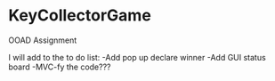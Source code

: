 # KeyCollectorGame
OOAD Assignment

I will add to the to do list:
-Add pop up declare winner
-Add GUI status board
-MVC-fy the code???
